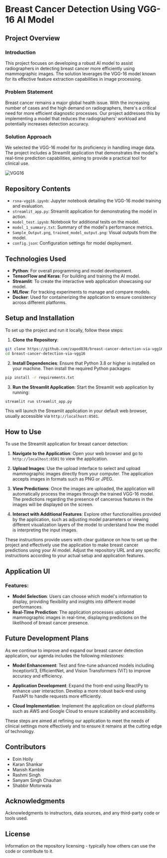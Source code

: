 # Breast Cancer Detection Using VGG-16 AI Model

## Project Overview

### Introduction
This project focuses on developing a robust AI model to assist radiographers in detecting breast cancer more efficiently using mammographic images. The solution leverages the VGG-16 model known for its effective feature extraction capabilities in image processing.

### Problem Statement
Breast cancer remains a major global health issue. With the increasing number of cases and the high demand on radiographers, there's a critical need for more efficient diagnostic processes. Our project addresses this by implementing a model that reduces the radiographers' workload and potentially increases detection accuracy.

### Solution Approach
We selected the VGG-16 model for its proficiency in handling image data. The project includes a Streamlit application that demonstrates the model's real-time prediction capabilities, aiming to provide a practical tool for clinical use.

![VGG16](https://github.com/user-attachments/assets/c4829ab3-15c0-4d27-a44e-dcb9fb52759f)


## Repository Contents

- `rsna-vgg16.ipynb`: Jupyter notebook detailing the VGG-16 model training and evaluation.
- `streamlit_app.py`: Streamlit application for demonstrating the model in action.
- `model_test.ipynb`: Notebook for additional tests on the model.
- `model_1_summary.txt`: Summary of the model's performance metrics.
- `Sample_Output.png`, `trained_model_output.png`: Visual outputs from the model.
- `config.json`: Configuration settings for model deployment.

## Technologies Used

- **Python**: For overall programming and model development.
- **TensorFlow and Keras**: For building and training the AI model.
- **Streamlit**: To create the interactive web application showcasing our model.
- **MLflow**: For tracking experiments to manage and compare models.
- **Docker**: Used for containerizing the application to ensure consistency across different platforms.

## Setup and Installation

To set up the project and run it locally, follow these steps:

1. **Clone the Repository**:
```bash
git clone https://github.com/zapod838/breast-cancer-detection-via-vgg16.git
cd breast-cancer-detection-via-vgg16
```
2. **Install Dependencies**:
Ensure that Python 3.8 or higher is installed on your machine. Then install the required Python packages:
```bash
pip install -r requirements.txt
```

3. **Run the Streamlit Application**:
Start the Streamlit web application by running:
```bash
streamlit run streamlit_app.py
```
This will launch the Streamlit application in your default web browser, usually accessible via `http://localhost:8501`.

## How to Use

To use the Streamlit application for breast cancer detection:

1. **Navigate to the Application**:
Open your web browser and go to `http://localhost:8501` to view the application.

2. **Upload Images**:
Use the upload interface to select and upload mammographic images directly from your computer. The application accepts images in formats such as PNG or JPEG.

3. **View Predictions**:
Once the images are uploaded, the application will automatically process the images through the trained VGG-16 model. The predictions regarding the presence of cancerous features in the images will be displayed on the screen.

4. **Interact with Additional Features**:
Explore other functionalities provided by the application, such as adjusting model parameters or viewing different visualization layers of the model to understand how the model is interpreting the input images.

These instructions provide users with clear guidance on how to set up the project and effectively use the application to make breast cancer predictions using your AI model. Adjust the repository URL and any specific instructions according to your actual setup and application features.

## Application UI

### Features:
- **Model Selection**: Users can choose which model's information to display, providing flexibility and insights into different model performances.
- **Real-Time Prediction**: The application processes uploaded mammographic images in real-time, displaying predictions on the likelihood of breast cancer presence.

## Future Development Plans

As we continue to improve and expand our breast cancer detection application, our agenda includes the following milestones:

- **Model Enhancement**: Test and fine-tune advanced models including InceptionV3, EfficientNet, and Vision Transformers (ViT) to improve accuracy and efficiency.

- **Application Development**: Expand the front-end using ReactPy to enhance user interaction. Develop a more robust back-end using FastAPI to handle requests more efficiently.

- **Cloud Implementation**: Implement the application on cloud platforms such as AWS and Google Cloud to ensure scalability and accessibility.

These steps are aimed at refining our application to meet the needs of clinical settings more effectively and to ensure it remains at the cutting edge of technology.

## Contributors

- Eoin Holly
- Karan Shankar
- Manish Kamble
- Rashmi Singh
- Sanyam Singh Chauhan
- Shabbir Motorwala

## Acknowledgments

Acknowledgments to instructors, data sources, and any third-party code or tools used.

## License

Information on the repository licensing - typically how others can use the code or contribute to it.
